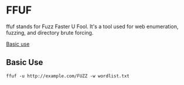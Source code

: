 # FFUF 

ffuf stands for Fuzz Faster U Fool. It's a tool used for web enumeration, fuzzing, and directory brute forcing.

[Basic use](#basic-use)





## Basic Use

    ffuf -u http://example.com/FUZZ -w wordlist.txt

